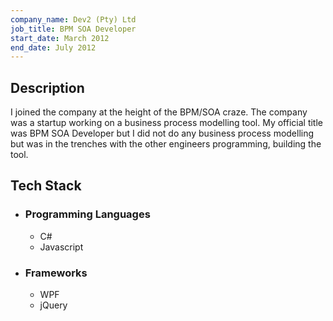 ```yaml
---
company_name: Dev2 (Pty) Ltd
job_title: BPM SOA Developer
start_date: March 2012
end_date: July 2012
---
```


## Description
I joined the company at the height of the BPM/SOA craze. The company was a startup working on a business process modelling tool. 
My official title was BPM SOA Developer but I did not do any business process modelling but was in the trenches with 
the other engineers programming, building the tool.

## Tech Stack
- ### Programming Languages
  - C#
  - Javascript
- ### Frameworks
  - WPF
  - jQuery